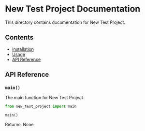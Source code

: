# New Test Project Documentation

This directory contains documentation for New Test Project.

## Contents

- [Installation](../README.md#installation)
- [Usage](../README.md#usage)
- [API Reference](#api-reference)

## API Reference

### `main()`

The main function for New Test Project.

```python
from new_test_project import main

main()
```

Returns: None
